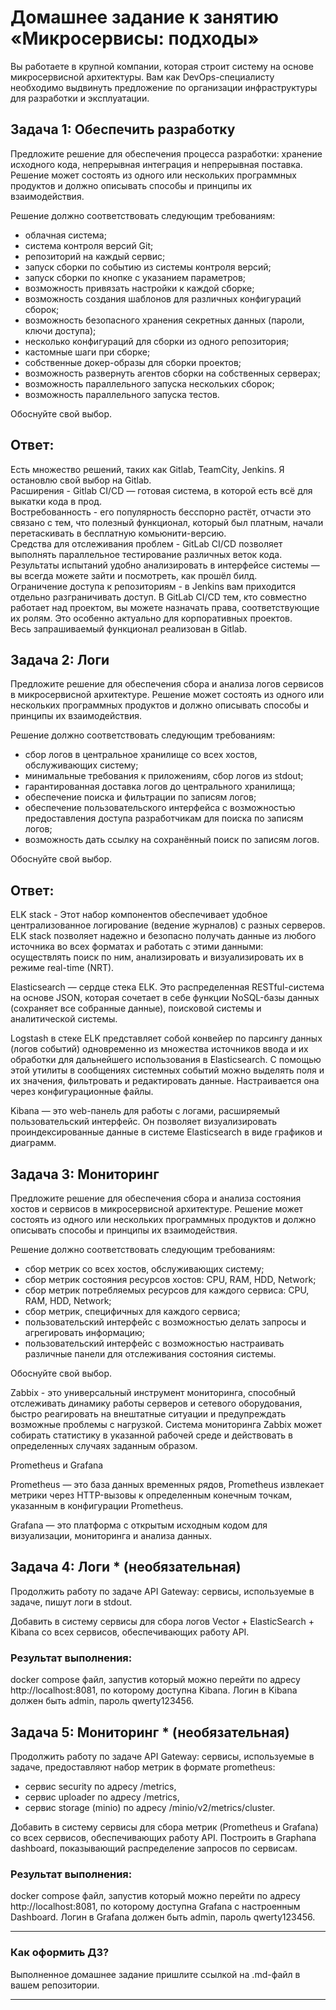 # Домашнее задание к занятию «Микросервисы: подходы»

Вы работаете в крупной компании, которая строит систему на основе микросервисной архитектуры.
Вам как DevOps-специалисту необходимо выдвинуть предложение по организации инфраструктуры для разработки и эксплуатации.


## Задача 1: Обеспечить разработку

Предложите решение для обеспечения процесса разработки: хранение исходного кода, непрерывная интеграция и непрерывная поставка. 
Решение может состоять из одного или нескольких программных продуктов и должно описывать способы и принципы их взаимодействия.

Решение должно соответствовать следующим требованиям:
- облачная система;
- система контроля версий Git;
- репозиторий на каждый сервис;
- запуск сборки по событию из системы контроля версий;
- запуск сборки по кнопке с указанием параметров;
- возможность привязать настройки к каждой сборке;
- возможность создания шаблонов для различных конфигураций сборок;
- возможность безопасного хранения секретных данных (пароли, ключи доступа);
- несколько конфигураций для сборки из одного репозитория;
- кастомные шаги при сборке;
- собственные докер-образы для сборки проектов;
- возможность развернуть агентов сборки на собственных серверах;
- возможность параллельного запуска нескольких сборок;
- возможность параллельного запуска тестов.

Обоснуйте свой выбор.

## Ответ:

Есть множество решений, таких как Gitlab, TeamCity, Jenkins. Я остановлю свой выбор на Gitlab.   
Расширения - Gitlab CI/CD — готовая система, в которой есть всё для выкатки кода в прод.   
Востребованность - его популярность бесспорно растёт, отчасти это связано с тем, что полезный функционал, который был платным, начали перетаскивать в бесплатную комьюнити-версию.   
Средства для отслеживания проблем - GitLab CI/CD позволяет выполнять параллельное тестирование различных веток кода. Результаты испытаний удобно анализировать в интерфейсе системы — вы всегда можете зайти и посмотреть, как прошёл билд.   
Ограничение доступа к репозиториям - в Jenkins вам приходится отдельно разграничивать доступ. В GitLab CI/CD  тем, кто совместно работает над проектом, вы можете назначать права, соответствующие их ролям. Это особенно актуально для корпоративных проектов.   
Весь запрашиваемый функционал реализован в Gitlab.

## Задача 2: Логи

Предложите решение для обеспечения сбора и анализа логов сервисов в микросервисной архитектуре.
Решение может состоять из одного или нескольких программных продуктов и должно описывать способы и принципы их взаимодействия.

Решение должно соответствовать следующим требованиям:
- сбор логов в центральное хранилище со всех хостов, обслуживающих систему;
- минимальные требования к приложениям, сбор логов из stdout;
- гарантированная доставка логов до центрального хранилища;
- обеспечение поиска и фильтрации по записям логов;
- обеспечение пользовательского интерфейса с возможностью предоставления доступа разработчикам для поиска по записям логов;
- возможность дать ссылку на сохранённый поиск по записям логов.

Обоснуйте свой выбор.

## Ответ:
ELK stack - Этот набор компонентов обеспечивает удобное централизованное логирование (ведение журналов) с разных серверов. ELK stack позволяет надежно и безопасно получать данные из любого источника во всех форматах и работать с этими данными: осуществлять поиск по ним, анализировать и визуализировать их в режиме real-time (NRT).      

Elasticsearch — сердце стека ELK. Это распределенная RESTful-система на основе JSON, которая сочетает в себе функции NoSQL-базы данных (сохраняет все собранные данные), поисковой системы и аналитической системы.   

Logstash в стеке ELK представляет собой конвейер по парсингу данных (логов событий) одновременно из множества источников ввода и их обработки для дальнейшего использования в Elasticsearch. С помощью этой утилиты в сообщениях системных событий можно выделять поля и их значения, фильтровать и редактировать данные. Настраивается она через конфигурационные файлы.   

Kibana  — это web-панель для работы с логами, расширяемый пользовательский интерфейс. Он позволяет визуализировать проиндексированные данные в системе Elasticsearch в виде графиков и диаграмм.

## Задача 3: Мониторинг

Предложите решение для обеспечения сбора и анализа состояния хостов и сервисов в микросервисной архитектуре.
Решение может состоять из одного или нескольких программных продуктов и должно описывать способы и принципы их взаимодействия.

Решение должно соответствовать следующим требованиям:
- сбор метрик со всех хостов, обслуживающих систему;
- сбор метрик состояния ресурсов хостов: CPU, RAM, HDD, Network;
- сбор метрик потребляемых ресурсов для каждого сервиса: CPU, RAM, HDD, Network;
- сбор метрик, специфичных для каждого сервиса;
- пользовательский интерфейс с возможностью делать запросы и агрегировать информацию;
- пользовательский интерфейс с возможностью настраивать различные панели для отслеживания состояния системы.

Обоснуйте свой выбор.

Zabbix - это универсальный инструмент мониторинга, способный отслеживать динамику работы серверов и сетевого оборудования, быстро реагировать на внештатные ситуации и предупреждать возможные проблемы с нагрузкой. Система мониторинга Zabbix может собирать статистику в указанной рабочей среде и действовать в определенных случаях заданным образом.   

Prometheus и Grafana 

Prometheus — это база данных временных рядов, Prometheus извлекает метрики через HTTP-вызовы к определенным конечным точкам, указанным в конфигурации Prometheus.

Grafana — это платформа с открытым исходным кодом для визуализации, мониторинга и анализа данных.

## Задача 4: Логи * (необязательная)

Продолжить работу по задаче API Gateway: сервисы, используемые в задаче, пишут логи в stdout. 

Добавить в систему сервисы для сбора логов Vector + ElasticSearch + Kibana со всех сервисов, обеспечивающих работу API.

### Результат выполнения: 

docker compose файл, запустив который можно перейти по адресу http://localhost:8081, по которому доступна Kibana.
Логин в Kibana должен быть admin, пароль qwerty123456.


## Задача 5: Мониторинг * (необязательная)

Продолжить работу по задаче API Gateway: сервисы, используемые в задаче, предоставляют набор метрик в формате prometheus:

- сервис security по адресу /metrics,
- сервис uploader по адресу /metrics,
- сервис storage (minio) по адресу /minio/v2/metrics/cluster.

Добавить в систему сервисы для сбора метрик (Prometheus и Grafana) со всех сервисов, обеспечивающих работу API.
Построить в Graphana dashboard, показывающий распределение запросов по сервисам.

### Результат выполнения: 

docker compose файл, запустив который можно перейти по адресу http://localhost:8081, по которому доступна Grafana с настроенным Dashboard.
Логин в Grafana должен быть admin, пароль qwerty123456.

---

### Как оформить ДЗ?

Выполненное домашнее задание пришлите ссылкой на .md-файл в вашем репозитории.

---

